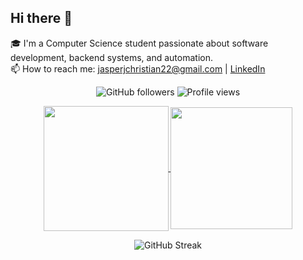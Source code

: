 ## Hi there 👋

🎓 I'm a Computer Science student passionate about software development, backend systems, and automation.  
📫 How to reach me: jasperjchristian22@gmail.com | [LinkedIn](https://linkedin.com/in/yourprofile)


<div align="center">
  
![GitHub followers](https://img.shields.io/github/followers/jaschrs?label=Follow&style=for-the-badge&color=blueviolet)
![Profile views](https://komarev.com/ghpvc/?username=jaschrs&style=for-the-badge&color=blueviolet)

<a href="https://github.com/jaschrs/github-readme-stats">
  <img height=200 align="center" src="https://github-readme-stats.vercel.app/api?username=jaschrs&show_icons=true&theme=midnight-purple" />
</a>
<a href="https://github.com/jaschrs/convoychat">
  <img height=195 align="center" src="https://github-readme-stats.vercel.app/api/top-langs?username=jaschrs&card_width=500&theme=midnight-purple" />
</a>

![GitHub Streak](https://streak-stats.demolab.com?user=jaschrs&theme=midnight-purple)

</div>
<!--
**jaschrs/jaschrs** is a ✨ _special_ ✨ repository because its `README.md` (this file) appears on your GitHub profile.

Here are some ideas to get you started:

- 🔭 I’m currently working on ...
- 🌱 I’m currently learning ...
- 👯 I’m looking to collaborate on ...
- 🤔 I’m looking for help with ...
- 💬 Ask me about ...
- 📫 How to reach me: ...
- 😄 Pronouns: ...
- ⚡ Fun fact: ...
-->
